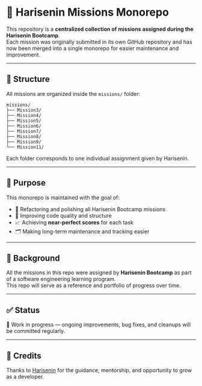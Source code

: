 # 🚀 Harisenin Missions Monorepo

This repository is a **centralized collection of missions assigned during the Harisenin Bootcamp**.  
Each mission was originally submitted in its own GitHub repository and has now been merged into a single monorepo for easier maintenance and improvement.

---

## 📁 Structure

All missions are organized inside the `missions/` folder:

```
missions/
├── Mission3/
├── Mission4/
├── Mission5/
├── Mission6/
├── Mission7/
├── Mission8/
├── Mission9/
└── Mission11/
```

Each folder corresponds to one individual assignment given by Harisenin.

---

## 🎯 Purpose

This monorepo is maintained with the goal of:

- 🔧 Refactoring and polishing all Harisenin Bootcamp missions
- 🧪 Improving code quality and structure
- 📈 Achieving **near-perfect scores** for each task
- 🗂 Making long-term maintenance and tracking easier

---

## 🏁 Background

All the missions in this repo were assigned by **Harisenin Bootcamp** as part of a software engineering learning program.  
This repo will serve as a reference and portfolio of progress over time.

---

## ✅ Status

🚧 Work in progress — ongoing improvements, bug fixes, and cleanups will be committed regularly.

---

## 🙌 Credits

Thanks to [Harisenin](https://harisenin.com/) for the guidance, mentorship, and opportunity to grow as a developer.

